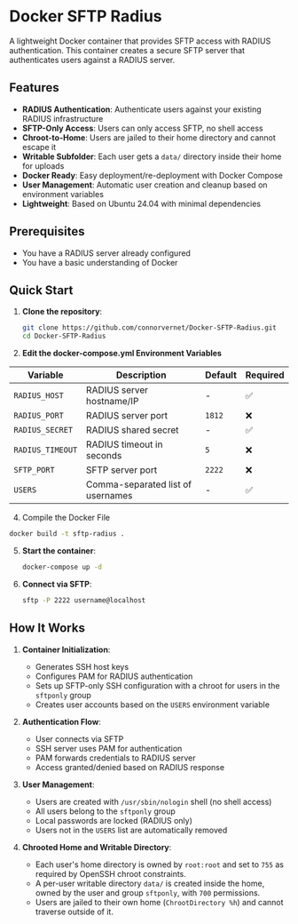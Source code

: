 # Docker SFTP Radius

A lightweight Docker container that provides SFTP access with RADIUS authentication. This container creates a secure SFTP server that authenticates users against a RADIUS server.

## Features

- **RADIUS Authentication**: Authenticate users against your existing RADIUS infrastructure
- **SFTP-Only Access**: Users can only access SFTP, no shell access
- **Chroot-to-Home**: Users are jailed to their home directory and cannot escape it
- **Writable Subfolder**: Each user gets a `data/` directory inside their home for uploads
- **Docker Ready**: Easy deployment/re-deployment with Docker Compose
- **User Management**: Automatic user creation and cleanup based on environment variables
- **Lightweight**: Based on Ubuntu 24.04 with minimal dependencies

## Prerequisites

- You have a RADIUS server already configured
- You have a basic understanding of Docker

## Quick Start

1. **Clone the repository**:

   ```bash
   git clone https://github.com/connorvernet/Docker-SFTP-Radius.git
   cd Docker-SFTP-Radius
   ```
2. **Edit the docker-compose.yml Environment Variables**
   
| Variable | Description | Default | Required |
|----------|-------------|---------|----------|
| `RADIUS_HOST` | RADIUS server hostname/IP | - | ✅ |
| `RADIUS_PORT` | RADIUS server port | `1812` | ❌ |
| `RADIUS_SECRET` | RADIUS shared secret | - | ✅ |
| `RADIUS_TIMEOUT` | RADIUS timeout in seconds | `5` | ❌ |
| `SFTP_PORT` | SFTP server port | `2222` | ❌ |
| `USERS` | Comma-separated list of usernames | - | ✅ |


4. Compile the Docker File
```bash
docker build -t sftp-radius .
```

5. **Start the container**:
   ```bash
   docker-compose up -d
   ```

6. **Connect via SFTP**:
   ```bash
   sftp -P 2222 username@localhost
   ```

## How It Works

1. **Container Initialization**:
   - Generates SSH host keys
   - Configures PAM for RADIUS authentication
   - Sets up SFTP-only SSH configuration with a chroot for users in the `sftponly` group
   - Creates user accounts based on the `USERS` environment variable

2. **Authentication Flow**:
   - User connects via SFTP
   - SSH server uses PAM for authentication
   - PAM forwards credentials to RADIUS server
   - Access granted/denied based on RADIUS response

3. **User Management**:
   - Users are created with `/usr/sbin/nologin` shell (no shell access)
   - All users belong to the `sftponly` group
   - Local passwords are locked (RADIUS only)
   - Users not in the `USERS` list are automatically removed

4. **Chrooted Home and Writable Directory**:
   - Each user's home directory is owned by `root:root` and set to `755` as required by OpenSSH chroot constraints.
   - A per-user writable directory `data/` is created inside the home, owned by the user and group `sftponly`, with `700` permissions.
   - Users are jailed to their own home (`ChrootDirectory %h`) and cannot traverse outside of it.
